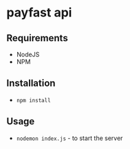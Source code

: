 # payfast api

## Requirements
* NodeJS
* NPM

## Installation
* `npm install`

## Usage
* `nodemon index.js` - to start the server
